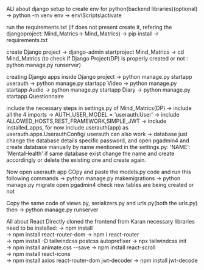 ALl about django setup
to create env for python(backend libraries)(optional)
-> python -m venv env
-> env\Scripts\activate   

run the requirements.txt (if does not present create it, refering the djangoproject: Mind_Matrics-> Mind_Matrics)
-> pip install -r requirements.txt 

create Django project 
-> django-admin startproject Mind_Matrics
-> cd Mind_Matrics
(to check if Django Project(DP) is properly created or not :  python manage.py runserver)


creating Django apps inside Django project
-> python manage.py startapp userauth 
-> python manage.py startapp Video
-> python manage.py startapp Audio
-> python manage.py startapp Diary
-> python manage.py startapp Questionnaire

include the necessary steps in settings.py of Mind_Matrics(DP)
-> include all the 4 imports 
-> AUTH_USER_MODEL = 'userauth.User'
-> include ALLOWED_HOSTS,REST_FRAMEWORK,SIMPLE_JWT
-> include installed_apps, for now include userauth(app) as userauth.apps.UserauthConfig/ userauth can also work
-> database
 just change the database details specific password, and open pgadmin4 and create database manually by name mentioned in the settings.py: 'NAME': 'MentalHealth' if same database exist change the name and create accordingly or delete the existing one and create again.

Now open userauth app
COpy and paste the models.py code
and run this following commands
-> python manage.py makemigrations
-> python manage.py migrate
open pgadmin4 check new tables are being created or not

Copy the same code of views.py, serializers.py and urls.py(both the urls.py)
then -> python manage.py runserver

All about React 
Directly cloned the frontend from Karan
necessary libraries need to be installed:
-> npm install   
-> npm install react-router-dom 
-> npm i react-router    
-> npm install -D tailwindcss postcss autoprefixer
-> npx tailwindcss init   
-> npm install animate.css --save 
-> npm install react-scroll   
-> npm install react-icons  
-> npm install axios react-router-dom jwt-decoder 
-> npm install jwt-decode 


